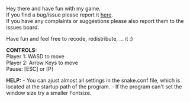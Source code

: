 Hey there and have fun with my game.  
If you find a bug/issue please report it [here](http://github.com/xKippi/Snake/issues/).  
If you have any complaints or suggestions please also report them to the issues board.  

Have fun and feel free to recode, redistribute, ... it :)
  
  
**CONTROLS:**  
Player 1: WASD to move  
Player 2: Arrow Keys to move  
Pause: [ESC] or [P]  

**HELP:**
 \- You can ajust almost all settings in the snake.conf file, which is located at the startup path of the program.
 \- If the program can't set the window size try a smaller Fontsize.